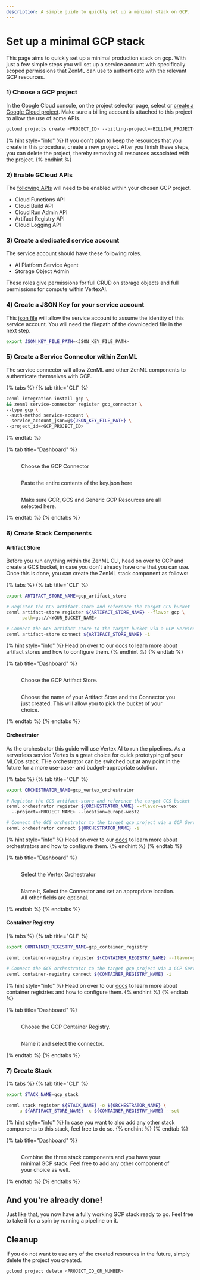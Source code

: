 ```yaml
---
description: A simple guide to quickly set up a minimal stack on GCP.
---
```


# Set up a minimal GCP stack

This page aims to quickly set up a minimal production stack on gcp. With just a 
few simple steps you will set up a service account with specifically scoped 
permissions that ZenML can use to authenticate with the relevant GCP resources.


### 1) Choose a GCP project&#x20;

In the Google Cloud console, on the project selector page, select or 
[create a Google Cloud project](https://cloud.google.com/resource-manager/docs/creating-managing-projects).
Make sure a billing account is attached to this project to allow the use of 
some APIs.

```bash
gcloud projects create <PROJECT_ID> --billing-project=<BILLING_PROJECT>
```

{% hint style="info" %}
If you don't plan to keep the resources that you create in this procedure, create a new project. After you finish these steps, you can delete the project, thereby removing all resources associated with the project.
{% endhint %}

### 2) Enable GCloud APIs

The [following APIs](https://console.cloud.google.com/flows/enableapi?apiid=cloudfunctions,cloudbuild.googleapis.com,artifactregistry.googleapis.com,run.googleapis.com,logging.googleapis.com\\\&redirect=https://cloud.google.com/functions/docs/create-deploy-gcloud&\\\_ga=2.103703808.1862683951.1694002459-205697788.1651483076&\\\_gac=1.161946062.1694011263.Cj0KCQjwxuCnBhDLARIsAB-cq1ouJZlVKAVPMsXnYrgQVF2t1Q2hUjgiHVpHXi2N0NlJvG3j3y-PPh8aAoSIEALw\\\_wcB) will need to be enabled within your chosen GCP project.

* Cloud Functions API
* Cloud Build API
* Cloud Run Admin API
* Artifact Registry API
* Cloud Logging API 

### 3) Create a dedicated service account

The service account should have these following roles.

* AI Platform Service Agent
* Storage Object Admin

These roles give permissions for full CRUD on storage objects and full permissions for compute within VertexAI.

### 4) Create a JSON Key for your service account

This [json file](https://cloud.google.com/iam/docs/keys-create-delete) will allow the service account to assume the identity of this service account. You will need the filepath of the downloaded file in the next step.

```bash
export JSON_KEY_FILE_PATH=<JSON_KEY_FILE_PATH>
```

### 5) Create a Service Connector within ZenML

The service connector will allow ZenML and other ZenML components to 
authenticate themselves with GCP.

{% tabs %}
{% tab title="CLI" %}
```bash
zenml integration install gcp \
&& zenml service-connector register gcp_connector \
--type gcp \
--auth-method service-account \
--service_account_json=@${JSON_KEY_FILE_PATH} \
--project_id=<GCP_PROJECT_ID>
```
{% endtab %}

{% tab title="Dashboard" %}
<figure><img src="../../../.gitbook/assets/GCP_Service_Connector.png" alt=""><figcaption><p>Choose the GCP Connector</p></figcaption></figure>

<figure><img src="../../../.gitbook/assets/GCP_Connector_Key.png" alt=""><figcaption><p>Paste the entire contents of the key.json here</p></figcaption></figure>

<figure><img src="../../../.gitbook/assets/GCP_Connector_Resources.png" alt=""><figcaption><p>Make sure GCR, GCS and Generic GCP Resources are all selected here.</p></figcaption></figure>
{% endtab %}
{% endtabs %}

### 6) Create Stack Components

#### Artifact Store

Before you run anything within the ZenML CLI, head on over to GCP and create a GCS bucket, in case you don't already have one that you can use. Once this is done, you can create the ZenML stack component as follows:

{% tabs %}
{% tab title="CLI" %}
```bash
export ARTIFACT_STORE_NAME=gcp_artifact_store

# Register the GCS artifact-store and reference the target GCS bucket
zenml artifact-store register ${ARTIFACT_STORE_NAME} --flavor gcp \
    --path=gs://<YOUR_BUCKET_NAME>

# Connect the GCS artifact-store to the target bucket via a GCP Service Connector
zenml artifact-store connect ${ARTIFACT_STORE_NAME} -i
```

{% hint style="info" %}
Head on over to our [docs](../../component-guide/artifact-stores/gcp/) to learn more about artifact stores and how to configure them.
{% endhint %}
{% endtab %}

{% tab title="Dashboard" %}
<figure><img src="../../../.gitbook/assets/Create_Artifact_Store.png" alt=""><figcaption><p>Choose the GCP Artifact Store.</p></figcaption></figure>

<figure><img src="../../../.gitbook/assets/Register_Artifact_Store_Connector.png" alt=""><figcaption><p>Choose the name of your Artifact Store and the Connector you just created. This will allow you to pick the bucket of your choice.</p></figcaption></figure>
{% endtab %}
{% endtabs %}

#### Orchestrator

As the orchestrator this guide will use Vertex AI to run the pipelines. As a 
serverless service Vertex is a great choice for quick prototyping of your MLOps 
stack. THe orchestrator can be switched out at any point in the future for a 
more use-case- and budget-appropriate solution.

{% tabs %}
{% tab title="CLI" %}
```bash
export ORCHESTRATOR_NAME=gcp_vertex_orchestrator

# Register the GCS artifact-store and reference the target GCS bucket
zenml orchestrator register ${ORCHESTRATOR_NAME} --flavor=vertex 
  --project=<PROJECT_NAME> --location=europe-west2

# Connect the GCS orchestrator to the target gcp project via a GCP Service Connector
zenml orchestrator connect ${ORCHESTRATOR_NAME} -i
```

{% hint style="info" %}
Head on over to our [docs](../../component-guide/orchestrators/vertex.md) to learn more about orchestrators and how to configure them.
{% endhint %}
{% endtab %}

{% tab title="Dashboard" %}
<figure><img src="../../../.gitbook/assets/Create_Orchestrator.png" alt=""><figcaption><p>Select the Vertex Orchestrator</p></figcaption></figure>

<figure><img src="../../../.gitbook/assets/Register_Orchestrator_Connector.png" alt=""><figcaption><p>Name it, Select the Connector and set an appropriate location. All other fields are optional.</p></figcaption></figure>
{% endtab %}
{% endtabs %}

#### Container Registry

{% tabs %}
{% tab title="CLI" %}
```bash
export CONTAINER_REGISTRY_NAME=gcp_container_registry

zenml container-registry register ${CONTAINER_REGISTRY_NAME} --flavor=gcp --uri=<GCR-URI>

# Connect the GCS orchestrator to the target gcp project via a GCP Service Connector
zenml container-registry connect ${CONTAINER_REGISTRY_NAME} -i
```

{% hint style="info" %}
Head on over to our [docs](../../component-guide/container-registries/gcp.md) to learn more about container registries and how to configure them.
{% endhint %}
{% endtab %}

{% tab title="Dashboard" %}
<figure><img src="../../../.gitbook/assets/Create_Container_Registry.png" alt=""><figcaption><p>Choose the GCP Container Registry.</p></figcaption></figure>

<figure><img src="../../../.gitbook/assets/Create_Container_Registry_Connector.png" alt=""><figcaption><p>Name it and select the connector.</p></figcaption></figure>
{% endtab %}
{% endtabs %}

### 7) Create Stack



{% tabs %}
{% tab title="CLI" %}
```bash
export STACK_NAME=gcp_stack

zenml stack register ${STACK_NAME} -o ${ORCHESTRATOR_NAME} \
    -a ${ARTIFACT_STORE_NAME} -c ${CONTAINER_REGISTRY_NAME} --set
```

{% hint style="info" %}
In case you want to also add any other stack components to this stack, feel free to do so.
{% endhint %}
{% endtab %}

{% tab title="Dashboard" %}
<figure><img src="../../../.gitbook/assets/Create_Stack.png" alt=""><figcaption><p>Combine the three stack components and you have your minimal GCP stack. Feel free to add any other component of your choice as well.</p></figcaption></figure>
{% endtab %}
{% endtabs %}

## And you're already done!

Just like that, you now have a fully working GCP stack ready to go. Feel free to take it for a spin by running a pipeline on it.


## Cleanup

If you do not want to use any of the created resources in the future, simply 
delete the project you created. 

```bash
gcloud project delete <PROJECT_ID_OR_NUMBER>
```